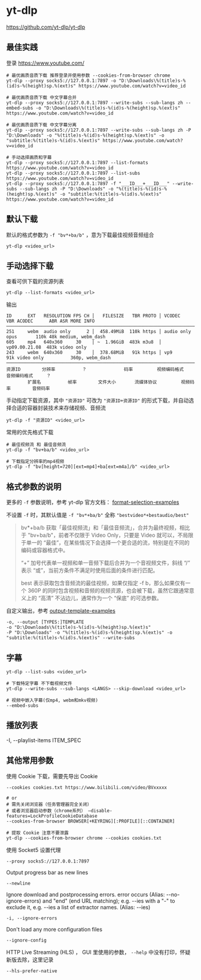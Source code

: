 # yt-dlp

https://github.com/yt-dlp/yt-dlp

## 最佳实践

登录 https://www.youtube.com/

```
# 最优画质音质下载 推荐登录并使用参数 --cookies-from-browser chrome
yt-dlp --proxy socks5://127.0.0.1:7897 -o "D:\Downloads\%(title)s-%(id)s-%(height)sp.%(ext)s" https://www.youtube.com/watch?v=video_id

# 最优画质音质下载 中文字幕合并
yt-dlp --proxy socks5://127.0.0.1:7897 --write-subs --sub-langs zh --embed-subs -o "D:\Downloads\%(title)s-%(id)s-%(height)sp.%(ext)s" https://www.youtube.com/watch?v=video_id

# 最优画质音质下载 中文字幕分离
yt-dlp --proxy socks5://127.0.0.1:7897 --write-subs --sub-langs zh -P "D:\Downloads" -o "%(title)s-%(id)s-%(height)sp.%(ext)s" -o "subtitle:%(title)s-%(id)s.%(ext)s" https://www.youtube.com/watch?v=video_id

# 手动选择画质和字幕
yt-dlp --proxy socks5://127.0.0.1:7897 --list-formats https://www.youtube.com/watch?v=video_id
yt-dlp --proxy socks5://127.0.0.1:7897 --list-subs https://www.youtube.com/watch?v=video_id
yt-dlp --proxy socks5://127.0.0.1:7897 -f "___ID___+___ID___" --write-subs --sub-langs zh -P "D:\Downloads" -o "%(title)s-%(id)s-%(height)sp.%(ext)s" -o "subtitle:%(title)s-%(id)s.%(ext)s" https://www.youtube.com/watch?v=video_id

```

## 默认下载

默认的格式参数为 `-f "bv*+ba/b"` ，意为下载最佳视频音频组合

```
yt-dlp <video_url>
```

## 手动选择下载

查看可供下载的资源列表

```
yt-dlp --list-formats <video_url>
```

输出

```
ID      EXT   RESOLUTION FPS CH │   FILESIZE   TBR PROTO │ VCODEC          VBR ACODEC      ABR ASR MORE INFO
─────────────────────────────────────────────────────────────────────────────────────────────────────────────────────────
251     webm  audio only      2 │  458.49MiB  110k https │ audio only          opus       110k 48k medium, webm_dash
605     mp4   640x360     30    │ ~  1.96GiB  483k m3u8  │ vp09.00.21.08  483k video only
243     webm  640x360     30    │  378.68MiB   91k https │ vp9             91k video only          360p, webm_dash
─────────────────────────────────────────────────────────────────────────────────────────────────────────────────────────
资源ID        分辨率          ？              码率         视频编码格式        音频编码格式     ？
        扩展名          帧率        文件大小       流媒体协议         视频码率        音频码率
```

手动指定下载资源，其中 `"资源ID"` 可改为 `"资源ID+资源ID"` 的形式下载，并自动选择合适的容器封装技术来存储视频、音频流

```
yt-dlp -f "资源ID" <video_url>
```

常用的优先格式下载

```
# 最佳视频流 和 最佳音频流
yt-dlp -f "bv+ba/b" <video_url>

# 下载指定分辨率的mp4视频
yt-dlp -f "bv[height=720][ext=mp4]+ba[ext=m4a]/b" <video_url>
```

## 格式参数的说明

更多的 `-f` 参数说明，参考 yt-dlp 官方文档： [format-selection-examples](https://github.com/yt-dlp/yt-dlp?tab=readme-ov-file#format-selection-examples)

不设置 `-f` 时，其默认值是 `-f "bv*+ba/b"` 全称 `"bestvideo*+bestaudio/best"`

> bv*+ba/b 获取「最佳视频流」和「最佳音频流」，合并为最终视频，相比于 "bv+ba/b"，前者不仅限于 Video Only，只要是 Video 就可以，不局限于单一的 “最佳”，在某些情况下会选择一个更合适的流，特别是在不同的编码或容器格式中。
>
> “+” 加号代表单一视频和单一音频下载后合并为一个音视频文件，斜线 “/” 表示 “或”，当前方条件不满足时使用后面的条件进行匹配。
>
> best 表示获取包含音频流的最佳视频，如果仅指定 -f b，那么如果仅有一个 360P 的同时包含视频和音频的视频资源，也会被下载，虽然它跟通常意义上的 “高清” 不沾边儿，通常作为一个 “保底” 的可选参数。

自定义输出，参考 [output-template-examples](https://github.com/yt-dlp/yt-dlp?tab=readme-ov-file#output-template-examples)

```
-o, --output [TYPES:]TEMPLATE
-o "D:\Downloads\%(title)s-%(id)s-%(height)sp.%(ext)s"
-P "D:\Downloads" -o "%(title)s-%(id)s-%(height)sp.%(ext)s" -o "subtitle:%(title)s-%(id)s.%(ext)s" --write-subs
```

## 字幕

```
yt-dlp --list-subs <video_url>

# 下载特定字幕 不下载视频文件
yt-dlp --write-subs --sub-langs <LANGS> --skip-download <video_url>

# 视频中嵌入字幕(仅mp4, webm和mkv视频)
--embed-subs
```

## 播放列表

 -I, --playlist-items ITEM_SPEC

## 其他常用参数

使用 Cookie 下载，需要先导出 Cookie

```
--cookies cookies.txt https://www.bilibili.com/video/BVxxxxx

# or
# 需先关闭浏览器（任务管理器完全关闭）
# 或者浏览器启动参数（chrome系列） –disable-features=LockProfileCookieDatabase
--cookies-from-browser BROWSER[+KEYRING][:PROFILE][::CONTAINER]

# 提取 Cookie 注意不要泄露
yt-dlp --cookies-from-browser chrome --cookies cookies.txt
```

使用 Socket5 设置代理

```
--proxy socks5://127.0.0.1:7897
```

Output progress bar as new lines

```
--newline
```

Ignore download and postprocessing errors. error occurs (Alias: --no-ignore-errors) and "end" (end URL matching); e.g. --ies with a "-" to exclude it, e.g. --ies a list of extractor names. (Alias: --ies)

```
-i, --ignore-errors
```

Don't load any more configuration files

```
--ignore-config
```

HTTP Live Streaming (HLS) ， GUI 里使用的参数， `--help` 中没有打印，怀疑新版去除，这里记录

```
--hls-prefer-native
```
